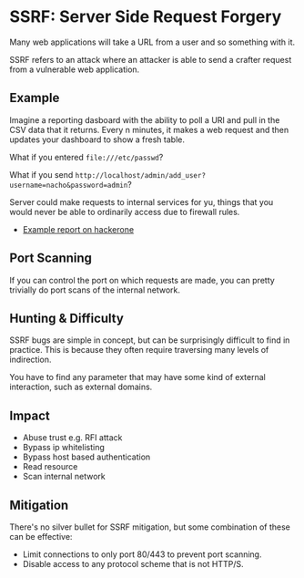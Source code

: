# SSRF: Server Side Request Forgery

Many web applications will take a URL from a user and so something with it.

SSRF refers to an attack where an attacker is able to send a crafter request from a vulnerable web application.

## Example

Imagine a reporting dasboard with the ability to poll a URI and pull in the CSV data that it returns. Every n minutes, it makes a web request and then updates your dashboard to show a fresh table.

What if you entered `file:///etc/passwd`?

What if you send `http://localhost/admin/add_user?username=nacho&password=admin`?

Server could make requests to internal services for yu, things that you would never be able to ordinarily access due to firewall rules.

* [Example report on hackerone](https://hackerone.com/reports/223203)

## Port Scanning

If you can control the port on which requests are made, you can pretty trivially do port scans of the internal network.

## Hunting & Difficulty

SSRF bugs are simple in concept, but can be surprisingly difficult to find in practice. This is because they often require traversing many levels of indirection.

You have to find any parameter that may have some kind of external interaction, such as external domains.

## Impact

* Abuse trust e.g. RFI attack
* Bypass ip whitelisting
* Bypass host based authentication
* Read resource
* Scan internal network

## Mitigation

There's no silver bullet for SSRF mitigation, but some combination of these can be effective:

* Limit connections to only port 80/443 to prevent port scanning.
* Disable access to any protocol scheme that is not HTTP/S.
